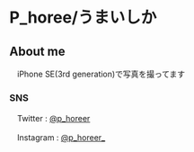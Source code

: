 # P_horee/うまいしか

## About me
　iPhone SE(3rd generation)で写真を撮ってます

 

### SNS

　Twitter : <a href="https://x.com/p_horeer" target="_blank">@p_horeer</a>

　Instagram : <a href="https://www.instagram.com/p_horeer_/" target="_blank">@p_horeer_</a>




<!---
p-horeer/p-horeer is a ✨ special ✨ repository because its `README.md` (this file) appears on your GitHub profile.
You can click the Preview link to take a look at your changes.
--->
